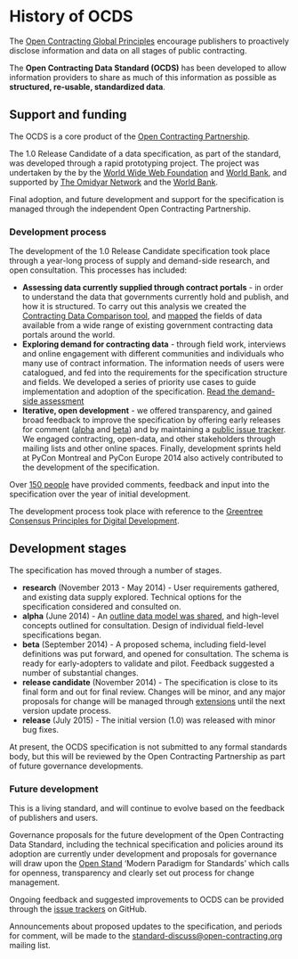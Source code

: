 # History of OCDS

<span class="lead">The [Open Contracting Global Principles](http://www.open-contracting.org/global_principles) encourage publishers to proactively disclose information and data on all stages of public contracting.</span>

<span class="lead">The **Open Contracting Data Standard (OCDS)** has been developed to allow information providers to share as much of this information as possible as **structured, re-usable, standardized data**.</span>

## Support and funding

The OCDS is a core product of the [Open Contracting Partnership](http://www.open-contracting.org). 

The 1.0 Release Candidate of a data specification, as part of the standard, was developed through a rapid prototyping project. The project was undertaken by the by the [World Wide Web Foundation](http://www.webfoundation.org) and [World Bank](http://www.worldbank.org), and supported by [The Omidyar Network](http://www.omidyar.com/) and the [World Bank](http://www.worldbank.org).

Final adoption, and future development and support for the specification is managed through the independent Open Contracting Partnership.

### Development process

The development of the 1.0 Release Candidate specification took place through a year-long process of supply and demand-side research, and open consultation. This processes has included:

* **Assessing data currently supplied through contract portals** - in order to understand the data that governments currently hold and publish, and how it is structured. To carry out this analysis we created the [Contracting Data Comparison tool](http://ocds.open-contracting.org/opendatacomparison/), and [mapped](http://ocds.open-contracting.org/opendatacomparison/datamap/) the fields of data available from a wide range of existing government contracting data portals around the world. 
* **Exploring demand for contracting data** - through field work, interviews and online engagement with different communities and individuals who many use of contract information. The information needs of users were catalogued, and fed into the requirements for the specification structure and fields. We developed a series of priority use cases to guide implementation and adoption of the specification. [Read the demand-side assessment](https://docs.google.com/document/d/1zdgqSf-LUFVxO6Y_7v1cQf7l0vx35-p502jAI49JRmQ/edit?usp=sharing)
* **Iterative, open development** - we offered transparency, and gained broad feedback to improve the specification by offering early releases for comment ([alpha](https://standard.open-contracting.org/legacy/r/0__2__0/) and [beta](https://standard.open-contracting.org/legacy/r/0__3__2/)) and by maintaining a [public issue tracker](https://github.com/open-contracting/standard/issues). We engaged contracting, open-data, and other stakeholders through mailing lists and other online spaces. Finally, development sprints held at PyCon Montreal and PyCon Europe 2014 also actively contributed to the development of the specification. 

Over [150 people](credits.md) have provided comments, feedback and input into the specification over the year of initial development.

The development process took place with reference to the [Greentree Consensus Principles for Digital Development](http://ict4dprinciples.org/). 

## Development stages

The specification has moved through a number of stages.

* **research** (November 2013 - May 2014) - User requirements gathered, and existing data supply explored. Technical options for the specification considered and consulted on.
* **alpha** (June 2014) - An [outline data model was shared](https://standard.open-contracting.org/legacy/r/0__2__0/), and high-level concepts outlined for consultation. Design of individual field-level specifications began.
* **beta** (September 2014) - A proposed schema, including field-level definitions was put forward, and opened for consultation. The schema is ready for early-adopters to validate and pilot. Feedback suggested a number of substantial changes.
* **release candidate** (November 2014) - The specification is close to its final form and out for final review. Changes will be minor, and any major proposals for change will be managed through [extensions](../schema/conformance_and_extensions.md) until the next version update process.
* **release** (July 2015) -  The initial version (1.0) was released with minor bug fixes.

At present, the OCDS specification is not submitted to any formal standards body, but this will be reviewed by the Open Contracting Partnership as part of future governance developments. 

### Future development

This is a living standard, and will continue to evolve based on the feedback of publishers and users. 

Governance proposals for the future development of the Open Contracting Data Standard, including the technical specification and policies around its adoption are currently under development and proposals for governance will draw upon the [Open Stand](http://open-stand.org/) ‘Modern Paradigm for Standards’ which calls for openness, transparency and clearly set out process for change management. 

Ongoing feedback and suggested improvements to OCDS can be provided through the [issue trackers](https://github.com/open-contracting/standard/issues) on GitHub.

Announcements about proposed updates to the specification, and periods for comment, will be made to the [standard-discuss@open-contracting.org](https://groups.google.com/a/open-contracting.org/forum/#!forum/standard-discuss) mailing list.
